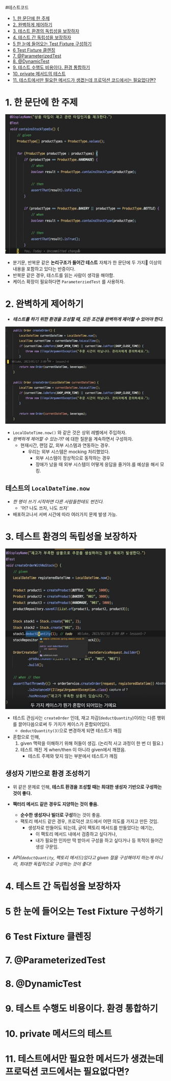 #테스트코드 

- [1. 한 문단에 한 주제](#1.%20%ED%95%9C%20%EB%AC%B8%EB%8B%A8%EC%97%90%20%ED%95%9C%20%EC%A3%BC%EC%A0%9C)
- [2. 완벽하게 제어하기](#2.%20%EC%99%84%EB%B2%BD%ED%95%98%EA%B2%8C%20%EC%A0%9C%EC%96%B4%ED%95%98%EA%B8%B0)
- [3. 테스트 환경의 독립성을 보장하자](#3.%20%ED%85%8C%EC%8A%A4%ED%8A%B8%20%ED%99%98%EA%B2%BD%EC%9D%98%20%EB%8F%85%EB%A6%BD%EC%84%B1%EC%9D%84%20%EB%B3%B4%EC%9E%A5%ED%95%98%EC%9E%90')
- [4. 테스트 간 독립성을 보장하자](#4.%20%ED%85%8C%EC%8A%A4%ED%8A%B8%20%EA%B0%84%20%EB%8F%85%EB%A6%BD%EC%84%B1%EC%9D%84%20%EB%B3%B4%EC%9E%A5%ED%95%98%EC%9E%90)
- [5 한 눈에 들어오는 Test Fixture 구성하기](#5%20%ED%95%9C%20%EB%88%88%EC%97%90%20%EB%93%A4%EC%96%B4%EC%98%A4%EB%8A%94%20Test%20Fixture%20%EA%B5%AC%EC%84%B1%ED%95%98%EA%B8%B0)
- [6 Test Fixture 클렌징](#6%20Test%20Fixture%20%ED%81%B4%EB%A0%8C%EC%A7%95)
- [7. @ParameterizedTest](#7.%20@ParameterizedTest)
- [8. @DynamicTest](#8.%20@DynamicTest)
- [9. 테스트 수행도 비용이다. 환경 통합하기](#9.%20%ED%85%8C%EC%8A%A4%ED%8A%B8%20%EC%88%98%ED%96%89%EB%8F%84%20%EB%B9%84%EC%9A%A9%EC%9D%B4%EB%8B%A4.%20%ED%99%98%EA%B2%BD%20%ED%86%B5%ED%95%A9%ED%95%98%EA%B8%B0)
- [10. private 메서드의 테스트](#10.%20private%20%EB%A9%94%EC%84%9C%EB%93%9C%EC%9D%98%20%ED%85%8C%EC%8A%A4%ED%8A%B8)
- [11. 테스트에서만 필요한 메서드가 생겼는데 프로덕션 코드에서는 필요없다면?](#11.%20%ED%85%8C%EC%8A%A4%ED%8A%B8%EC%97%90%EC%84%9C%EB%A7%8C%20%ED%95%84%EC%9A%94%ED%95%9C%20%EB%A9%94%EC%84%9C%EB%93%9C%EA%B0%80%20%EC%83%9D%EA%B2%BC%EB%8A%94%EB%8D%B0%20%ED%94%84%EB%A1%9C%EB%8D%95%EC%85%98%20%EC%BD%94%EB%93%9C%EC%97%90%EC%84%9C%EB%8A%94%20%ED%95%84%EC%9A%94%EC%97%86%EB%8B%A4%EB%A9%B4?)



# 1. 한 문단에 한 주제

![600](attachments/Pasted%20image%2020231209181759.png)

- 분기문, 반복문 같은 **논리구조가 들어간 테스트** 자체가 한 문단에 두 가지 이상의 내용을 포함하고 있다는 반증이다.
- 반복문 같은 경우, 테스트를 읽는 사람이 생각을 해야함. 
- 케이스 확장이 필요하다면 `ParameterziedTest` 를 사용하자.


# 2. 완벽하게 제어하기

- ***테스트를 하기 위한 환경을 조성할 때, 모든 조건을 완벽하게 제어할 수 있어야 한다.***

![700](attachments/Pasted%20image%2020231209182159.png)

- `LocalDateTime.now()` 와 같은 것은 상위 레벨에서 주입하자.
- *완벽하게 제어할 수 있는가?* 에 대한 질문을 계속하면서 구성하자.
	- 현재시간, 랜덤 값, 외부 시스템과 연동하는 경우.
		- 우리는 외부 시스템은 mocking 처리했었다.
			- 외부 시스템이 정상적으로 동작하는 경우
			- 장애가 났을 때 외부 시스템이 어떻게 응답을 줄거야.를 예상을 해서 모킹.

## 테스트의 `LocalDateTime.now`

- *한 명이 쓰기 시작하면 다른 사람들한테도 번진다.*
	- '어? 나도 쓰자, 나도 쓰자'
- 배포하고나서 서버 시간에 따라 여러가지 문제 발생 가능.


# 3. 테스트 환경의 독립성을 보장하자

![500](attachments/Pasted%20image%2020231209183506.png)
- 테스트 관심사는 `createOrder` 인데, 재고 차감(`deductQuantity`)이라는 다른 행위를 끌어다씀으로써 두 가지가 케이스가 혼합되어있다.
	- `deductQuantity(3)`으로 변경하게 되면 테스트가 깨짐
- 혼합으로 인해,
	1. given 맥락을 이해하기 위해 허들이 생김. (논리적 사고 과정이 한 번 더 필요.)
	2. 테스트 깨진 게 when/then 이 아니라 given에서 깨졌음.
		- 테스트 주제와 맞지 않는 부분에서 테스트가 깨짐



## 생성자 기반으로 환경 조성하기

- 위 같은 문제로 인해, **테스트 환경을 조성할 때는 최대한 생성자 기반으로 구성하는 것이 좋다.**
- **팩터리 메서드 같은 경우도 지양하는 것이 좋음.**
	- **순수한 생성자나 빌더로 구성**하는 것이 좋음.
	- 팩토리 메서드 같은 경우, 프로덕션 코드에서 어떤 의도를 가지고 만든 것임.
		- 생성자로 만들어도 되는데, 굳이 팩토리 메서드를 만들었다는 얘기는,
			- 이 팩토리 메서드 내에서 검증하고 싶다거나, 
			- 내가 필요한 인자만 딱 받아서 구성을 하고 싶다거나 등 목적이 들어간 생성 구문임. 


- *API(`deductQuantity`, 팩토리 메서드)있다고 given 절을 구성해야지 하는게 아니라, 최대한 독립적으로 구성하는 것이 좋다!*

# 4. 테스트 간 독립성을 보장하자


# 5 한 눈에 들어오는 Test Fixture 구성하기

# 6 Test Fixture 클렌징

# 7. @ParameterizedTest

# 8. @DynamicTest

# 9. 테스트 수행도 비용이다. 환경 통합하기

# 10. private 메서드의 테스트

# 11. 테스트에서만 필요한 메서드가 생겼는데 프로덕션 코드에서는 필요없다면?

